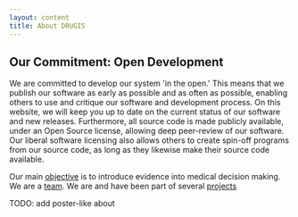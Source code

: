 ```yaml
---
layout: content
title: About DRUGIS
---
```


Our Commitment: Open Development
--------------------------------

We are committed to develop our system 'in the open.' This means that we publish our software as early as possible and as often as possible, enabling others to use and critique our software and development process. On this website, we will keep you up to date on the current status of our software and new releases. Furthermore, all source code is made publicly available, under an Open Source license, allowing deep peer-review of our software. Our liberal software licensing also allows others to create spin-off programs from our source code, as long as they likewise make their source code available. 

Our main [objective](/about/objective) is to introduce evidence into medical decision making.
We are a [team](/about/team.html).
We are and have been part of several [projects](/about/projects)

TODO: add poster-like about
